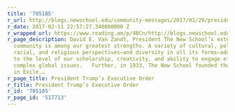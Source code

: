 ```yaml
---
title: '705185'
r_url: http://blogs.newschool.edu/community-messages/2017/01/29/president-trumps-executive-order/
r_date: 2017-02-11 22:57:27.340000000 Z
r_wrapped_url: https://www.reading.am/p/4BCn/http://blogs.newschool.edu/community-messages/2017/01/29/president-trumps-executive-order/
r_page_description: David E. Van Zandt, President The New School’s extensive international
  community is among our greatest strengths. A variety of cultural, political, ethnic,
  racial, and religious perspectives—and diversity in all its forms—add immeasurably
  to the level of our scholarship, creativity, and ability to engage effectively with
  complex global issues.   Further, in 1933, The New School founded the University
  in Exile,…
r_page_title: President Trump’s Executive Order
r_title: President Trump’s Executive Order
r_id: '705185'
r_page_id: '517713'
---
```


